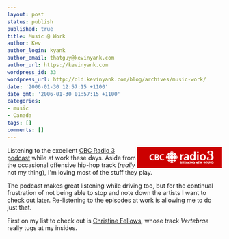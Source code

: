 ```yaml
---
layout: post
status: publish
published: true
title: Music @ Work
author: Kev
author_login: kyank
author_email: thatguy@kevinyank.com
author_url: https://kevinyank.com
wordpress_id: 33
wordpress_url: http://old.kevinyank.com/blog/archives/music-work/
date: '2006-01-30 12:57:15 +1100'
date_gmt: '2006-01-30 01:57:15 +1100'
categories:
- music
- Canada
tags: []
comments: []
---
```

<p><a rel="attachment" id="p32" href="http://radio3.cbc.ca/"><img align="right" alt="CBC Radio 3 Logo" id="image32" title="CBC Radio 3 Logo" src="/assets/wp-content/uploads/2006/01/r3_logo.gif" /></a>Listening to the excellent <a href="http://radio3.cbc.ca/">CBC Radio 3 podcast</a> while at work these days. Aside from the occasional offensive hip-hop track (<em>really</em> not my thing), I'm loving most of the stuff they play.</p>
<p>The podcast makes great listening while driving too, but for the continual frustration of not being able to stop and note down the artists I want to check out later. Re-listening to the episodes at work is allowing me to do just that.</p>
<p>First on my list to check out is <a href="http://www.christinefellows.com/">Christine Fellows</a>, whose track <cite>Vertebrae</cite> really tugs at my insides.</p>
